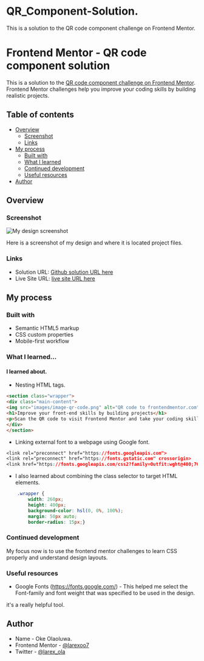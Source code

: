 # QR_Component-Solution.

This is a solution to the QR code component challenge on Frontend Mentor.

# Frontend Mentor - QR code component solution

This is a solution to the [QR code component challenge on Frontend Mentor](https://www.frontendmentor.io/challenges/qr-code-component-iux_sIO_H). Frontend Mentor challenges help you improve your coding skills by building realistic projects. 

## Table of contents

- [Overview](#overview)
  - [Screenshot](#screenshot)
  - [Links](#links)
- [My process](#my-process)
  - [Built with](#built-with)
  - [What I learned](#what-i-learned)
  - [Continued development](#continued-development)
  - [Useful resources](#useful-resources)
- [Author](#author)



## Overview

### Screenshot

![My design screenshot](https://github.com/larexoo7/QR_Component-Solution/assets/80981274/1fad52e4-ae16-4514-9ccf-d09adf87df39)

Here is a screenshot of my design and where it is located project files.


### Links

- Solution URL: [Github solution URL here](https://github.com/larexoo7/QR_Component-Solution)
- Live Site URL: [live site URL here](https://larexoo7.github.io/QR_Component-Solution/)

## My process

### Built with

- Semantic HTML5 markup
- CSS custom properties
- Mobile-first workflow


### What I learned...

#### I learned about.

- Nesting HTML tags.

```HTML
<section class="wrapper">
<div class="main-content">
<img src="images/image-qr-code.png" alt="QR code to frontendmentor.com">
<h1>Improve your front-end skills by building projects</h1>
<p>Scan the QR code to visit Frontend Mentor and take your coding skills to the next level </p>
</div>
</section>
```
        
- Linking external font to a webpage using Google font.

````css
<link rel="preconnect" href="https://fonts.googleapis.com">
<link rel="preconnect" href="https://fonts.gstatic.com" crossorigin>
<link href="https://fonts.googleapis.com/css2?family=Outfit:wght@400;700&display=swap" rel="stylesheet">
````

- I also learned about combining the class selector to target HTML elements.

```css
    .wrapper {
        width: 260px;
        height: 400px;
        background-color: hsl(0, 0%, 100%);
        margin: 50px auto;
        border-radius: 15px;}
```
        

### Continued development

My focus now is to use the frontend mentor challenges to learn CSS properly and understand design layouts.

### Useful resources

- Google Fonts (https://fonts.google.com/) - This helped me select the Font-family and font weight that was specified to be used in the design. 

it's a really helpful tool.

## Author

- Name - Oke Olaoluwa.
- Frontend Mentor - [@larexoo7](https://www.frontendmentor.io/profile/larexoo7)
- Twitter - [@larex_ola](https://www.twitter.com/larex_ola)


